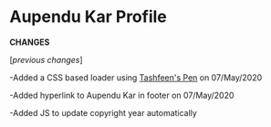 # Aupendu Kar Profile


**CHANGES**

[_previous changes_]

-Added a CSS based loader using [Tashfeen's Pen](https://codepen.io/tashfene/pen/raEqrJ) on 07/May/2020 

-Added hyperlink to Aupendu Kar in footer on 07/May/2020

-Added JS to update copyright year automatically

<p -Added New Page available here  29/July/2020 </p>
